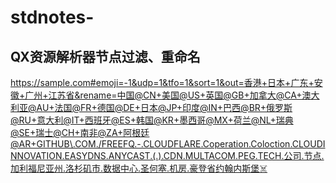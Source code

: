 # stdnotes-

## QX资源解析器节点过滤、重命名
https://sample.com#emoji=-1&udp=1&tfo=1&sort=1&out=香港+日本+广东+安徽+广州+江苏省&rename=中国@CN+美国@US+英国@GB+加拿大@CA+澳大利亚@AU+法国@FR+德国@DE+日本@JP+印度@IN+巴西@BR+俄罗斯@RU+意大利@IT+西班牙@ES+韩国@KR+墨西哥@MX+荷兰@NL+瑞典@SE+瑞士@CH+南非@ZA+阿根廷@AR+GITHUB\.COM./FREEFQ.-.CLOUDFLARE.Coperation.Coloction.CLOUDINNOVATION.EASYDNS.ANYCAST.(.).CDN.MULTACOM.PEG.TECH.公司.节点.加利福尼亚州.洛杉矶市.数据中心.圣何塞.机房.豪登省约翰内斯堡☠️